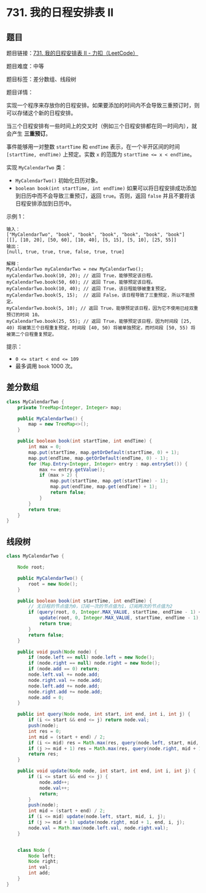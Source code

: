# 731. 我的日程安排表 II

## 题目

题目链接：[731. 我的日程安排表 II - 力扣（LeetCode）](https://leetcode.cn/problems/my-calendar-ii/description/)

题目难度：中等

题目标签：差分数组、线段树

题目详情：

实现一个程序来存放你的日程安排。如果要添加的时间内不会导致三重预订时，则可以存储这个新的日程安排。

当三个日程安排有一些时间上的交叉时（例如三个日程安排都在同一时间内），就会产生 **三重预订**。

事件能够用一对整数 `startTime` 和 `endTime` 表示，在一个半开区间的时间 `[startTime, endTime)` 上预定。实数 `x` 的范围为 `startTime <= x < endTime`。

实现 `MyCalendarTwo` 类：

- `MyCalendarTwo()` 初始化日历对象。
- `boolean book(int startTime, int endTime)` 如果可以将日程安排成功添加到日历中而不会导致三重预订，返回 `true`。否则，返回 `false` 并且不要将该日程安排添加到日历中。

示例 1：

```
输入：
["MyCalendarTwo", "book", "book", "book", "book", "book", "book"]
[[], [10, 20], [50, 60], [10, 40], [5, 15], [5, 10], [25, 55]]
输出：
[null, true, true, true, false, true, true]

解释：
MyCalendarTwo myCalendarTwo = new MyCalendarTwo();
myCalendarTwo.book(10, 20); // 返回 True，能够预定该日程。
myCalendarTwo.book(50, 60); // 返回 True，能够预定该日程。
myCalendarTwo.book(10, 40); // 返回 True，该日程能够被重复预定。
myCalendarTwo.book(5, 15);  // 返回 False，该日程导致了三重预定，所以不能预定。
myCalendarTwo.book(5, 10); // 返回 True，能够预定该日程，因为它不使用已经双重预订的时间 10。
myCalendarTwo.book(25, 55); // 返回 True，能够预定该日程，因为时间段 [25, 40) 将被第三个日程重复预定，时间段 [40, 50) 将被单独预定，而时间段 [50, 55) 将被第二个日程重复预定。
```

提示：

- `0 <= start < end <= 109`
- 最多调用 `book` 1000 次。



## 差分数组

``` java
class MyCalendarTwo {
    private TreeMap<Integer, Integer> map;

    public MyCalendarTwo() {
        map = new TreeMap<>();
    }

    public boolean book(int startTime, int endTime) {
        int max = 0;
        map.put(startTime, map.getOrDefault(startTime, 0) + 1);
        map.put(endTime, map.getOrDefault(endTime, 0) - 1);
        for (Map.Entry<Integer, Integer> entry : map.entrySet()) {
            max += entry.getValue();
            if (max > 2) {
                map.put(startTime, map.get(startTime) - 1);
                map.put(endTime, map.get(endTime) + 1);
                return false;
            }
        }
        return true;
    }
}
```



## 线段树

``` java
class MyCalendarTwo {

    Node root;

    public MyCalendarTwo() {
        root = new Node();
    }

    public boolean book(int startTime, int endTime) {
        // 无日程的节点值为0，订阅一次的节点值为1，订阅两次的节点值为2
        if (query(root, 0, Integer.MAX_VALUE, startTime, endTime - 1) < 2) {
            update(root, 0, Integer.MAX_VALUE, startTime, endTime - 1);
            return true;
        }
        return false;
    }

    public void push(Node node) {
        if (node.left == null) node.left = new Node();
        if (node.right == null) node.right = new Node();
        if (node.add == 0) return;
        node.left.val += node.add;
        node.right.val += node.add;
        node.left.add += node.add;
        node.right.add += node.add;
        node.add = 0;
    }

    public int query(Node node, int start, int end, int i, int j) {
        if (i <= start && end <= j) return node.val;
        push(node);
        int res = 0;
        int mid = (start + end) / 2;
        if (i <= mid) res = Math.max(res, query(node.left, start, mid, i, j));
        if (j >= mid + 1) res = Math.max(res, query(node.right, mid + 1, end, i, j));
        return res;
    }

    public void update(Node node, int start, int end, int i, int j) {
        if (i <= start && end <= j) {
            node.add++;
            node.val++;
            return;
        }
        push(node);
        int mid = (start + end) / 2;
        if (i <= mid) update(node.left, start, mid, i, j);
        if (j >= mid + 1) update(node.right, mid + 1, end, i, j);
        node.val = Math.max(node.left.val, node.right.val);
    }


    class Node {
        Node left;
        Node right;
        int val;
        int add;
    }
}
```

